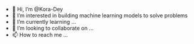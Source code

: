 - 👋 Hi, I’m @Kora-Dey
- 👀 I’m interested in building machine learning models to solve problems
- 🌱 I’m currently learning ...
- 💞️ I’m looking to collaborate on ...
- 📫 How to reach me ...

<!---
Kora-Dey/Kora-Dey is a ✨ special ✨ repository because its `README.md` (this file) appears on your GitHub profile.
You can click the Preview link to take a look at your changes.
--->
